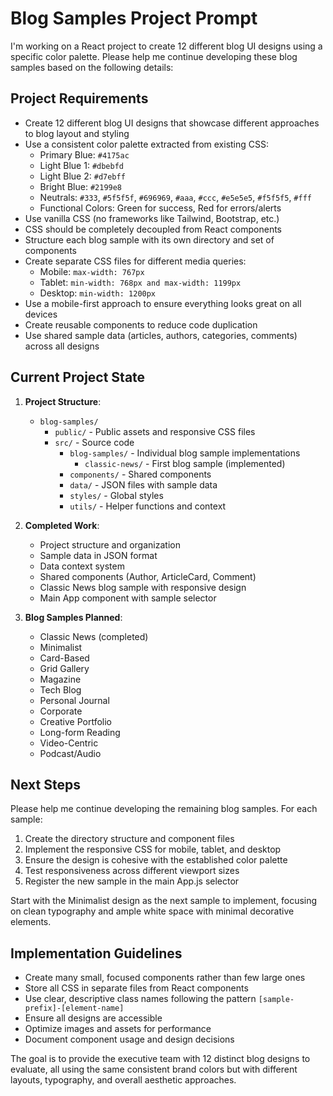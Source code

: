 # Blog Samples Project Prompt

I'm working on a React project to create 12 different blog UI designs using a specific color palette. Please help me continue developing these blog samples based on the following details:

## Project Requirements

- Create 12 different blog UI designs that showcase different approaches to blog layout and styling
- Use a consistent color palette extracted from existing CSS:
  - Primary Blue: `#4175ac`
  - Light Blue 1: `#dbebfd`
  - Light Blue 2: `#d7ebff`
  - Bright Blue: `#2199e8`
  - Neutrals: `#333`, `#5f5f5f`, `#696969`, `#aaa`, `#ccc`, `#e5e5e5`, `#f5f5f5`, `#fff`
  - Functional Colors: Green for success, Red for errors/alerts
- Use vanilla CSS (no frameworks like Tailwind, Bootstrap, etc.)
- CSS should be completely decoupled from React components
- Structure each blog sample with its own directory and set of components
- Create separate CSS files for different media queries:
  - Mobile: `max-width: 767px`
  - Tablet: `min-width: 768px and max-width: 1199px`
  - Desktop: `min-width: 1200px`
- Use a mobile-first approach to ensure everything looks great on all devices
- Create reusable components to reduce code duplication
- Use shared sample data (articles, authors, categories, comments) across all designs

## Current Project State

1. **Project Structure**:
   - `blog-samples/`
     - `public/` - Public assets and responsive CSS files
     - `src/` - Source code
       - `blog-samples/` - Individual blog sample implementations
         - `classic-news/` - First blog sample (implemented)
       - `components/` - Shared components
       - `data/` - JSON files with sample data
       - `styles/` - Global styles
       - `utils/` - Helper functions and context

2. **Completed Work**:
   - Project structure and organization
   - Sample data in JSON format
   - Data context system
   - Shared components (Author, ArticleCard, Comment)
   - Classic News blog sample with responsive design
   - Main App component with sample selector

3. **Blog Samples Planned**:
   - Classic News (completed)
   - Minimalist
   - Card-Based
   - Grid Gallery
   - Magazine
   - Tech Blog
   - Personal Journal
   - Corporate
   - Creative Portfolio
   - Long-form Reading
   - Video-Centric
   - Podcast/Audio

## Next Steps

Please help me continue developing the remaining blog samples. For each sample:

1. Create the directory structure and component files
2. Implement the responsive CSS for mobile, tablet, and desktop
3. Ensure the design is cohesive with the established color palette
4. Test responsiveness across different viewport sizes
5. Register the new sample in the main App.js selector

Start with the Minimalist design as the next sample to implement, focusing on clean typography and ample white space with minimal decorative elements.

## Implementation Guidelines

- Create many small, focused components rather than few large ones
- Store all CSS in separate files from React components
- Use clear, descriptive class names following the pattern `[sample-prefix]-[element-name]`
- Ensure all designs are accessible
- Optimize images and assets for performance
- Document component usage and design decisions

The goal is to provide the executive team with 12 distinct blog designs to evaluate, all using the same consistent brand colors but with different layouts, typography, and overall aesthetic approaches.
